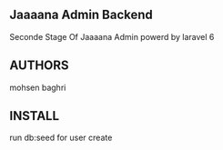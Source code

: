 ## Jaaaana Admin Backend

Seconde Stage Of Jaaaana Admin
powerd by laravel 6

## AUTHORS	
mohsen baghri

## INSTALL
run db:seed for user create 


